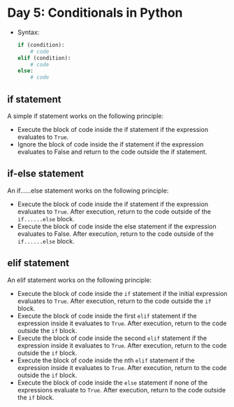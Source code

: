 # Day 5: Conditionals in Python

- Syntax:
    ```python
    if (condition):
        # code
    elif (condition):
        # code
    else:
        # code
    ```

## if statement
A simple if statement works on the following principle:

- Execute the block of code inside the if statement if the expression evaluates to `True`.
- Ignore the block of code inside the if statement if the expression evaluates to False and return to the code outside the if statement.

## if-else statement
An if......else statement works on the following principle:

- Execute the block of code inside the if statement if the expression evaluates to `True`. After execution, return to the code outside of the `if......else` block.
- Execute the block of code inside the else statement if the expression evaluates to False. After execution, return to the code outside of the `if......else` block.

## elif statement
An elif statement works on the following principle:

- Execute the block of code inside the `if` statement if the initial expression evaluates to `True`. After execution, return to the code outside the `if` block.
- Execute the block of code inside the first `elif` statement if the expression inside it evaluates to `True`. After execution, return to the code outside the `if` block.
- Execute the block of code inside the second `elif` statement if the expression inside it evaluates to `True`. After execution, return to the code outside the `if` block.
- Execute the block of code inside the nth `elif` statement if the expression inside it evaluates to `True`. After execution, return to the code outside the `if` block.
- Execute the block of code inside the `else` statement if none of the expressions evaluate to `True`. After execution, return to the code outside the `if` block.
